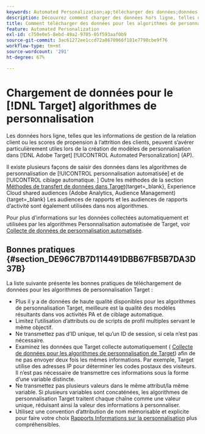 ```yaml
---
keywords: Automated Personalization;ap;télécharger des données;données hors ligne;algorithme de personnalisation;ciblage automatique;ciblage automatique;bonnes pratiques
description: Découvrez comment charger des données hors ligne, telles que des informations de gestion de la relation client, lors de la création de modèles de personnalisation dans Adobe [!DNL Target] Activités Automated Personalization (AP).
title: Comment télécharger des données pour les algorithmes de personnalisation ?
feature: Automated Personalization
exl-id: c750e0e5-8ebd-49a2-9705-05f593aaf0b9
source-git-commit: 3ac61272ee1ccd72a8670966f181e7798cbe9f76
workflow-type: tm+mt
source-wordcount: '291'
ht-degree: 67%

---
```


# Chargement de données pour le [!DNL Target] algorithmes de personnalisation

Les données hors ligne, telles que les informations de gestion de la relation client ou les scores de propension à l’attrition des clients, peuvent s’avérer particulièrement utiles lors de la création de modèles de personnalisation dans [!DNL Adobe Target] [!UICONTROL Automated Personalization] (AP).

Il existe plusieurs façons de saisir des données dans les algorithmes de personnalisation de [!UICONTROL personnalisation automatisée] et de [!UICONTROL ciblage automatique. ] Outre les méthodes de la section [Méthodes de transfert de données dans Target](https://developer.adobe.com/target/before-implement/methods-to-get-data-into-target/methods-to-get-data-into-target/){target=_blank}, Experience Cloud shared audiences (Adobe Analytics, Audience Management){target=_blank} Les audiences de rapports et les audiences de rapports d’activité sont également utilisées dans nos algorithmes.

Pour plus d’informations sur les données collectées automatiquement et utilisées par les algorithmes Personnalisation automatisée de Target, voir [Collecte de données de personnalisation automatisée](/help/main/c-activities/t-automated-personalization/ap-data.md).

## Bonnes pratiques {#section_DE96C7B7D114491DBB67FB5B7DA3D37B}

La liste suivante présente les bonnes pratiques de téléchargement de données pour les algorithmes de personnalisation Target :

* Plus il y a de données de haute qualité disponibles pour les algorithmes de personnalisation Target, meilleure est la qualité des modèles résultants dans vos activités PA et de ciblage automatique.
* Limitez l’utilisation d’attributs ou de scripts de profil multiples servant le même objectif.
* Ne transmettez pas d’ID unique, tel qu’un ID de session, si cela n’est pas nécessaire.
* Examinez les données que Target collecte automatiquement ( [Collecte de données pour les algorithmes de personnalisation de Target](/help/main/c-activities/t-automated-personalization/ap-data.md)) afin de ne pas envoyer deux fois les mêmes informations. Par exemple, Target utilise des adresses IP pour déterminer les codes postaux des visiteurs. Il n’est pas nécessaire de transmettre ces informations sous la forme d’une variable distincte.
* Ne transmettez pas plusieurs valeurs dans le même attribut/la même variable. Si plusieurs variables sont concaténées, les algorithmes de personnalisation Target traitent chaque chaîne comme une valeur unique, réduisant ainsi la valeur des informations à personnaliser.
* Utilisez une convention d’attribution de nom mémorisable et explicite pour faire votre choix [Rapports Informations sur la personnalisation](/help/main/c-reports/c-personalization-insights-reports/personalization-insights-reports.md#concept_A897070E1EDC403EB84CFB7A6ECAD767) plus compréhensibles.
